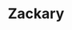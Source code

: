 ---
pid: ns13
title: Zackary
location_transcription: 
coordinates: "[-75.134852375768, 39.98256028372]"
zipcode: 
gen_neighborhood: 
neighborhood: 
outside_phl: 
age: '8'
age_range: 6-13
instagram: 
image_file_name: ns_13.jpg
proposal_transcription: chicaken mac cheese
topic: Food
topic_summary: '0'
type: Sculpture Statue
keywords_other: chicken, chicken mac & cheese, mac & cheese, comfort food, child
credit: 
image_labels: 
twitter: 
facebook: 
permalink: "/monuments/ns13/"
layout: item-page
---